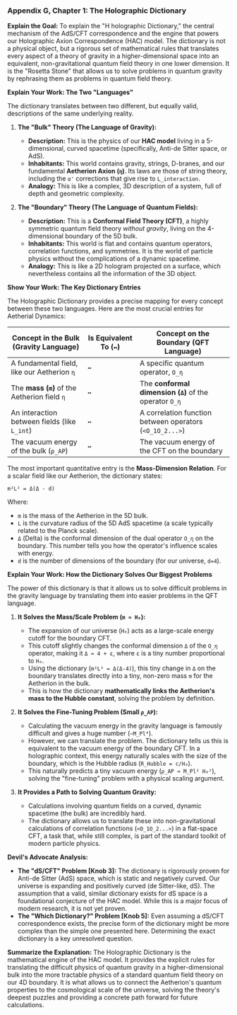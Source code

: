 ### Appendix G, Chapter 1: The Holographic Dictionary

**Explain the Goal:** To explain the "H holographic Dictionary," the central mechanism of the AdS/CFT correspondence and the engine that powers our Holographic Axion Correspondence (HAC) model. The dictionary is not a physical object, but a rigorous set of mathematical rules that translates every aspect of a theory of gravity in a higher-dimensional space into an equivalent, non-gravitational quantum field theory in one lower dimension. It is the "Rosetta Stone" that allows us to solve problems in quantum gravity by rephrasing them as problems in quantum field theory.

**Explain Your Work: The Two "Languages"**

The dictionary translates between two different, but equally valid, descriptions of the same underlying reality.

1.  **The "Bulk" Theory (The Language of Gravity):**
    *   **Description:** This is the physics of our **HAC model** living in a 5-dimensional, curved spacetime (specifically, Anti-de Sitter space, or AdS).
    *   **Inhabitants:** This world contains gravity, strings, D-branes, and our fundamental **Aetherion Axion (`η`)**. Its laws are those of string theory, including the `α'` corrections that give rise to `L_interaction`.
    *   **Analogy:** This is like a complex, 3D description of a system, full of depth and geometric complexity.

2.  **The "Boundary" Theory (The Language of Quantum Fields):**
    *   **Description:** This is a **Conformal Field Theory (CFT)**, a highly symmetric quantum field theory *without gravity*, living on the 4-dimensional boundary of the 5D bulk.
    *   **Inhabitants:** This world is flat and contains quantum operators, correlation functions, and symmetries. It is the world of particle physics without the complications of a dynamic spacetime.
    *   **Analogy:** This is like a 2D hologram projected on a surface, which nevertheless contains all the information of the 3D object.

**Show Your Work: The Key Dictionary Entries**

The Holographic Dictionary provides a precise mapping for every concept between these two languages. Here are the most crucial entries for Aetherial Dynamics:

| Concept in the Bulk (Gravity Language)      | Is Equivalent To (`↔`) | Concept on the Boundary (QFT Language)          |
| ------------------------------------------- | ---------------------- | ----------------------------------------------- |
| A fundamental field, like our Aetherion `η` | `↔`                    | A specific quantum operator, `O_η`              |
| The **mass (`m`)** of the Aetherion field `η` | `↔`                    | The **conformal dimension (`Δ`)** of the operator `O_η` |
| An interaction between fields (like `L_int`)  | `↔`                    | A correlation function between operators (`<O_1O_2...>`) |
| The vacuum energy of the bulk (`ρ_AP`)      | `↔`                    | The vacuum energy of the CFT on the boundary    |

The most important quantitative entry is the **Mass-Dimension Relation**. For a scalar field like our Aetherion, the dictionary states:

`m²L² = Δ(Δ - d)`

Where:
*   `m` is the mass of the Aetherion in the 5D bulk.
*   `L` is the curvature radius of the 5D AdS spacetime (a scale typically related to the Planck scale).
*   `Δ` (Delta) is the conformal dimension of the dual operator `O_η` on the boundary. This number tells you how the operator's influence scales with energy.
*   `d` is the number of dimensions of the boundary (for our universe, `d=4`).

**Explain Your Work: How the Dictionary Solves Our Biggest Problems**

The power of this dictionary is that it allows us to solve difficult problems in the gravity language by translating them into easier problems in the QFT language.

1.  **It Solves the Mass/Scale Problem (`m ≈ H₀`):**
    *   The expansion of our universe (`H₀`) acts as a large-scale energy cutoff for the boundary CFT.
    *   This cutoff slightly changes the conformal dimension `Δ` of the `O_η` operator, making it `Δ ≈ 4 + ε`, where `ε` is a tiny number proportional to `H₀`.
    *   Using the dictionary (`m²L² = Δ(Δ-4)`), this tiny change in `Δ` on the boundary translates directly into a tiny, non-zero mass `m` for the Aetherion in the bulk.
    *   This is how the dictionary **mathematically links the Aetherion's mass to the Hubble constant**, solving the problem by definition.

2.  **It Solves the Fine-Tuning Problem (Small `ρ_AP`):**
    *   Calculating the vacuum energy in the gravity language is famously difficult and gives a huge number (`~M_Pl⁴`).
    *   However, we can translate the problem. The dictionary tells us this is equivalent to the vacuum energy of the boundary CFT. In a holographic context, this energy naturally scales with the size of the boundary, which is the Hubble radius (`R_Hubble = c/H₀`).
    *   This naturally predicts a tiny vacuum energy (`ρ_AP ≈ M_Pl² H₀²`), solving the "fine-tuning" problem with a physical scaling argument.

3.  **It Provides a Path to Solving Quantum Gravity:**
    *   Calculations involving quantum fields on a curved, dynamic spacetime (the bulk) are incredibly hard.
    *   The dictionary allows us to translate these into non-gravitational calculations of correlation functions (`<O_1O_2...>`) in a flat-space CFT, a task that, while still complex, is part of the standard toolkit of modern particle physics.

**Devil's Advocate Analysis:**
*   **The "dS/CFT" Problem [Knob 3]:** The dictionary is rigorously proven for Anti-de Sitter (AdS) space, which is static and negatively curved. Our universe is expanding and positively curved (de Sitter-like, dS). The assumption that a valid, similar dictionary exists for dS space is a foundational conjecture of the HAC model. While this is a major focus of modern research, it is not yet proven.
*   **The "Which Dictionary?" Problem [Knob 5]:** Even assuming a dS/CFT correspondence exists, the precise form of the dictionary might be more complex than the simple one presented here. Determining the exact dictionary is a key unresolved question.

**Summarize the Explanation:** The Holographic Dictionary is the mathematical engine of the HAC model. It provides the explicit rules for translating the difficult physics of quantum gravity in a higher-dimensional bulk into the more tractable physics of a standard quantum field theory on our 4D boundary. It is what allows us to connect the Aetherion's quantum properties to the cosmological scale of the universe, solving the theory's deepest puzzles and providing a concrete path forward for future calculations.